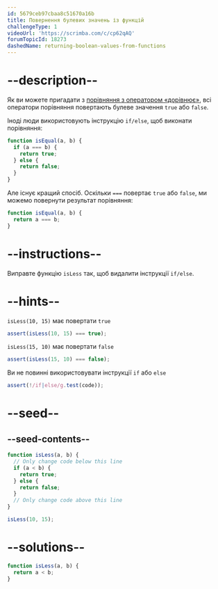 ```yaml
---
id: 5679ceb97cbaa8c51670a16b
title: Повернення булевих значень із функцій
challengeType: 1
videoUrl: 'https://scrimba.com/c/cp62qAQ'
forumTopicId: 18273
dashedName: returning-boolean-values-from-functions
---
```


# --description--

Як ви можете пригадати з <a href="https://platform-ui.topcoder.com/ukrainian/learn/freeCodeCamp/javascript-algorithms-and-data-structures/basic-javascript/comparison-with-the-equality-operator" target="_blank" rel="noopener noreferrer nofollow">порівняння з оператором «дорівнює»</a>, всі оператори порівняння повертають булеве значення `true` або `false`.

Іноді люди використовують інструкцію `if/else`, щоб виконати порівняння:

```js
function isEqual(a, b) {
  if (a === b) {
    return true;
  } else {
    return false;
  }
}
```

Але існує кращий спосіб. Оскільки `===` повертає `true` або `false`, ми можемо повернути результат порівняння:

```js
function isEqual(a, b) {
  return a === b;
}
```

# --instructions--

Виправте функцію `isLess` так, щоб видалити інструкції `if/else`.

# --hints--

`isLess(10, 15)` має повертати `true`

```js
assert(isLess(10, 15) === true);
```

`isLess(15, 10)` має повертати `false`

```js
assert(isLess(15, 10) === false);
```

Ви не повинні використовувати інструкції `if` або `else`

```js
assert(!/if|else/g.test(code));
```

# --seed--

## --seed-contents--

```js
function isLess(a, b) {
  // Only change code below this line
  if (a < b) {
    return true;
  } else {
    return false;
  }
  // Only change code above this line
}

isLess(10, 15);
```

# --solutions--

```js
function isLess(a, b) {
  return a < b;
}
```
